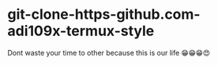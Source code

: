# git-clone-https-github.com-adi109x-termux-style
Dont waste your time to other because this is our life 😁😁😁😍

